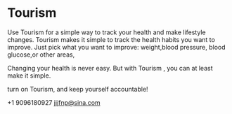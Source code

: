 # Tourism

Use Tourism for a simple way to track your health and make lifestyle changes.
Tourism makes it simple to track the health habits you want to improve. Just pick what you want to improve: weight,blood pressure, blood glucose,or other areas, 

Changing your health is never easy. But with Tourism , you can at least make it simple.

turn on Tourism, and keep yourself accountable!

+1 9096180927 jjjfnp@sina.com
